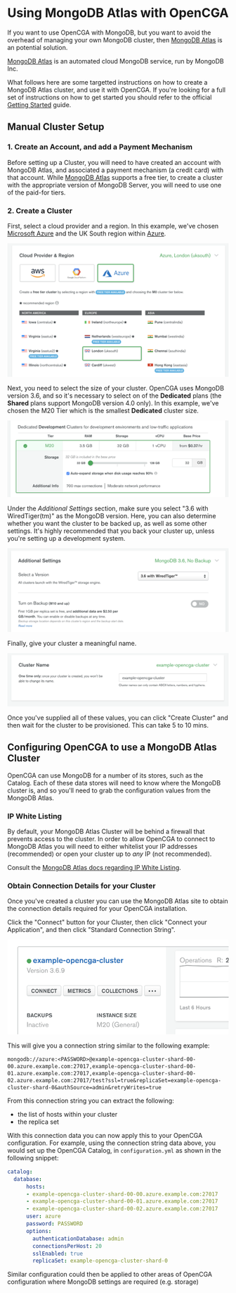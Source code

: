 # Using MongoDB Atlas with OpenCGA

If you want to use OpenCGA with MongoDB, but you want to avoid the overhead of managing your own MongoDB cluster, then [MongoDB Atlas] is an potential solution.

[MongoDB Atlas] is an automated cloud MongoDB service, run by MongoDB Inc.

What follows here are some targetted instructions on how to create a MongoDB Atlas cluster, and use it with OpenCGA. If you're looking for a full set of instructions on how to get started you should refer to the official [Getting Started] guide.

## Manual Cluster Setup

### 1. Create an Account, and add a Payment Mechanism
Before setting up a Cluster, you will need to have created an account with MongoDB Atlas, and associated a payment mechanism (a credit card) with that account. While [MongoDB Atlas] supports a free tier, to create a cluster with the appropriate version of MongoDB Server, you will need to use one of the paid-for tiers.

### 2. Create a Cluster

First, select a cloud provider and a region. In this example, we've chosen [Microsoft Azure] and the UK South region within [Azure].

![Select cloud and region](images/select-cloud-and-region.png)

Next, you need to select the size of your cluster. OpenCGA uses MongoDB version 3.6, and so it's necessary to select on of the **Dedicated** plans (the **Shared** plans support MongoDB version 4.0 only). In this example, we've chosen the M20 Tier which is the smallest **Dedicated** cluster size.

![Select cluster size](images/select-cluster-size.png)

Under the *Additional Settings* section, make sure you select "3.6 with WiredTiger(tm)" as the MongoDB version. Here, you can also determine whether you want the cluster to be backed up, as well as some other settings. It's highly recommended that you back your cluster up, unless you're setting up a development system.

![Select MongoDB version](images/select-mongodb-version.png)

Finally, give your cluster a meaningful name.

![Set cluster name](images/set-cluster-name.png)

Once you've supplied all of these values, you can click "Create Cluster" and then wait for the cluster to be provisioned. This can take 5 to 10 mins.

## Configuring OpenCGA to use a MongoDB Atlas Cluster

OpenCGA can use MongoDB for a number of its stores, such as the Catalog. Each of these data stores will need to know where the MongoDB cluster is, and so you'll need to grab the configuration values from the MongoDB Atlas.

### IP White Listing

By default, your MongoDB Atlas Cluster will be behind a firewall that prevents access to the cluster. In order to allow OpenCGA to connect to MongoDB Atlas you will need to either whitelist your IP addresses (recommended) or open your cluster up to *any* IP (not recommended).

Consult the [MongoDB Atlas docs regarding IP White Listing][IP Whitelisting].

### Obtain Connection Details for your Cluster

Once you've created a cluster you can use the MongoDB Atlas site to obtain the connection details required for your OpenCGA installation.

Click the "Connect" button for your Cluster, then click "Connect your Application", and then click "Standard Connection String".

![Connect button](images/connection-settings-1.png)

This will give you a connection string similar to the following example:

```
mongodb://azure:<PASSWORD>@example-opencga-cluster-shard-00-00.azure.example.com:27017,example-opencga-cluster-shard-00-01.azure.example.com:27017,example-opencga-cluster-shard-00-02.azure.example.com:27017/test?ssl=true&replicaSet=example-opencga-cluster-shard-0&authSource=admin&retryWrites=true
```

From this connection string you can extract the following:

- the list of hosts within your cluster
- the replica set

With this connection data you can now apply this to your OpenCGA configuration. For example, using the connection string data above, you would set up the OpenCGA Catalog, in `configuration.yml` as shown in the following snippet:

``` yaml
catalog:
  database:
      hosts:
      - example-opencga-cluster-shard-00-00.azure.example.com:27017
      - example-opencga-cluster-shard-00-01.azure.example.com:27017
      - example-opencga-cluster-shard-00-02.azure.example.com:27017
      user: azure
      password: PASSWORD
      options:
        authenticationDatabase: admin
        connectionsPerHost: 20
        sslEnabled: true
        replicaSet: example-opencga-cluster-shard-0
```

Similar configuration could then be applied to other areas of OpenCGA configuration where MongoDB settings are required (e.g. storage)

[Microsoft Azure]: https://azure.microsoft.com/en-gb/
[Azure]: https://azure.microsoft.com/en-gb/
[MongoDB Atlas]: https://www.mongodb.com/cloud/atlas
[Getting Started]: https://docs.atlas.mongodb.com/getting-started/
[IP Whitelisting]: https://docs.atlas.mongodb.com/setup-cluster-security/#add-ip-addresses-to-the-whitelist